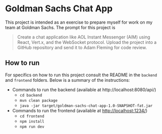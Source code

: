 # Goldman Sachs Chat App
This project is intended as an exercise to prepare myself for work on my team at Goldman Sachs.
The prompt for this project is
> Create a chat application like AOL Instant Messenger (AIM) using React, Vert.x, and the WebSocket protocol.
> Upload the project into a GitHub repository and send it to Adam Fleming for code review.

## How to run
For specifics on how to run this project consult the README in the `backend` and `frontend` folders.
Below is a summary of the instructions:
* Commands to run the backend (available at http://localhost:8080/api/)
  - `cd backend`
  - `mvn clean package`
  - `java -jar target/goldman-sachs-chat-app-1.0-SNAPSHOT-fat.jar`
* Commands to run the frontend (available at [http://localhost:1234/](http://localhost:1234/))
     - `cd frontend`
     - `npm install`
     - `npm run dev`
